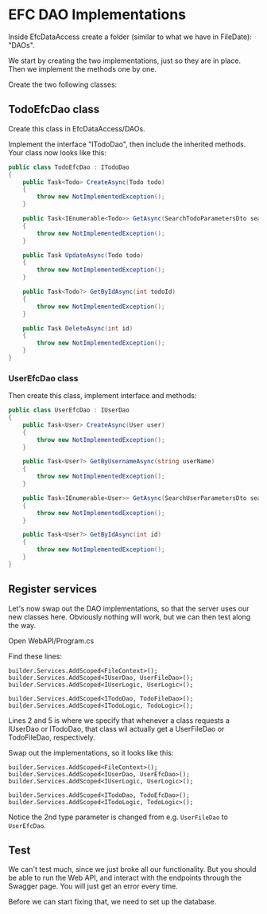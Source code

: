 # EFC DAO Implementations

Inside EfcDataAccess create a folder (similar to what we have in FileDate): "DAOs".

We start by creating the two implementations, just so they are in place. Then we implement the methods one by one.

Create the two following classes:

## TodoEfcDao class
Create this class in EfcDataAccess/DAOs.

Implement the interface "ITodoDao", then include the inherited methods. Your class now looks like this:

```csharp
public class TodoEfcDao : ITodoDao
{
    public Task<Todo> CreateAsync(Todo todo)
    {
        throw new NotImplementedException();
    }

    public Task<IEnumerable<Todo>> GetAsync(SearchTodoParametersDto searchParameters)
    {
        throw new NotImplementedException();
    }

    public Task UpdateAsync(Todo todo)
    {
        throw new NotImplementedException();
    }

    public Task<Todo?> GetByIdAsync(int todoId)
    {
        throw new NotImplementedException();
    }

    public Task DeleteAsync(int id)
    {
        throw new NotImplementedException();
    }
}
```

### UserEfcDao class

Then create this class, implement interface and methods:

```csharp
public class UserEfcDao : IUserDao
{
    public Task<User> CreateAsync(User user)
    {
        throw new NotImplementedException();
    }

    public Task<User?> GetByUsernameAsync(string userName)
    {
        throw new NotImplementedException();
    }

    public Task<IEnumerable<User>> GetAsync(SearchUserParametersDto searchParameters)
    {
        throw new NotImplementedException();
    }

    public Task<User?> GetByIdAsync(int id)
    {
        throw new NotImplementedException();
    }
}
```

## Register services
Let's now swap out the DAO implementations, so that the server uses our new classes here. Obviously nothing will work, but we can then test along the way.

Open WebAPI/Program.cs

Find these lines:

```csharp{2,5}
builder.Services.AddScoped<FileContext>();
builder.Services.AddScoped<IUserDao, UserFileDao>();
builder.Services.AddScoped<IUserLogic, UserLogic>();

builder.Services.AddScoped<ITodoDao, TodoFileDao>();
builder.Services.AddScoped<ITodoLogic, TodoLogic>();
```

Lines 2 and 5 is where we specify that whenever a class requests a IUserDao or ITodoDao, that class wil actually get a UserFileDao or TodoFileDao, respectively.

Swap out the implementations, so it looks like this:

```csharp{2,5}
builder.Services.AddScoped<FileContext>();
builder.Services.AddScoped<IUserDao, UserEfcDao>();
builder.Services.AddScoped<IUserLogic, UserLogic>();

builder.Services.AddScoped<ITodoDao, TodoEfcDao>();
builder.Services.AddScoped<ITodoLogic, TodoLogic>();
```

Notice the 2nd type parameter is changed from e.g. `UserFileDao` to `UserEfcDao`.

## Test

We can't test much, since we just broke all our functionality. But you should be able to run the Web API, and interact with the endpoints through the Swagger page. You will just get an error every time.

Before we can start fixing that, we need to set up the database.